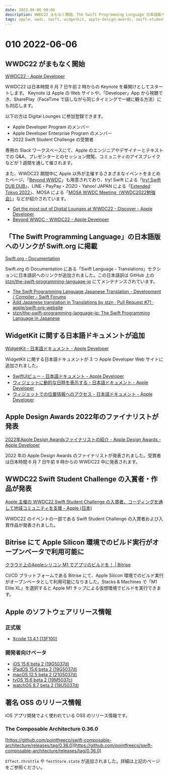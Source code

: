 ```yaml
---
date: 2022-06-06 09:00
description: WWDC22 まもなく開始、The Swift Programming Language 日本語版へのリンクが Swift.org に掲載、WidgetKit 日本語ドキュメント追加、Bitrise で Apple Silicon 環境がオープンベータに、ほか
tags: apple, wwdc, swift, widgetkit, apple-design-awards, swift-student-challenge, bitrise, xcode, ios, ipados, macos, tvos, watchos
---
```

# 010 2022-06-06

## WWDC22 がまもなく開始

[WWDC22 - Apple Developer](https://developer.apple.com/wwdc22/)

WWDC22 は日本時間 6 月 7 日午前 2 時からの Keynote を幕開けとしてスタートします。
Keynote は Apple の Web サイトや、「Developer」App から視聴でき、SharePlay（FaceTime で話しながら同じタイミングで一緒に観る方法）にも対応します。

以下の方は Digital Lounges に参加登録できます。

- Apple Developer Program のメンバー
- Apple Developer Enterprise Program のメンバー
- 2022 Swift Student Challenge の受賞者

専用の Slack ワークスペースにて、Apple のエンジニアやデザイナーとテキストでの Q&A、プレゼンターとのセッション閲覧、コミュニティのアイスブレイクなどが 1 週間を通して催されます。

また、WWDC22 期間中に Apple 以外が主催するさまざまなイベントをまとめたページ、「[Beyond WWDC](https://developer.apple.com/wwdc22/beyond-wwdc/)」も用意されており、try! Swift による「[try! Swift DUB DUB](https://www.tryswift.co/dub-dub)」、LINE・PayPay・ZOZO・Yahoo! JAPAN による「[Extended Tokyo 2022](https://yj-meetup.connpass.com/event/247614/)」、MOSA による「[MOSA WWDC Meeting（WWDC2022勉強会）](https://mosa.connpass.com/event/247932/)」などが紹介されています。

- [Get the most out of Digital Lounges at WWDC22 - Discover - Apple Developer](https://developer.apple.com/news/?id=735utu4s)
- [Beyond WWDC - WWDC22 - Apple Developer](https://developer.apple.com/wwdc22/beyond-wwdc/)

## 「The Swift Programming Language」の日本語版へのリンクが Swift.org に掲載

[Swift.org - Documentation](https://www.swift.org/documentation/)

Swift.org の Documentation にある「Swift Language - Translations」セクションに日本語訳へのリンクが追加されました。この日本語訳は GitHub 上の [stzn/the-swift-programming-language-jp](https://github.com/stzn/the-swift-programming-language-jp) にてメンテナンスされています。

- [The Swift Programming Language Japanese Translation - Development / Compiler - Swift Forums](https://forums.swift.org/t/the-swift-programming-language-japanese-translation/57715)
- [Add Japanese translation in Translations by stzn · Pull Request #71 · apple/swift-org-website](https://github.com/apple/swift-org-website/pull/71)
- [stzn/the-swift-programming-language-jp: The Swift Programming Language in Japanese](https://github.com/stzn/the-swift-programming-language-jp)

## WidgetKit に関する日本語ドキュメントが追加

[WidgetKit - 日本語ドキュメント - Apple Developer](https://developer.apple.com/jp/documentation/widgetkit/)

WidgetKit に関する日本語ドキュメントが 3 つ Apple Developer Web サイトに追加されました。

- [SwiftUIビュー - 日本語ドキュメント - Apple Developer](https://developer.apple.com/jp/documentation/widgetkit/swiftui-views/)
- [ウィジェットに動的な日時を表示する - 日本語ドキュメント - Apple Developer](https://developer.apple.com/jp/documentation/widgetkit/displaying-dynamic-dates/)
- [ウィジェットでの位置情報へのアクセス - 日本語ドキュメント - Apple Developer](https://developer.apple.com/jp/documentation/widgetkit/accessing-location-information-in-widgets/)

## Apple Design Awards 2022年のファイナリストが発表

[2022年Apple Design Awardsファイナリストの紹介 - Apple Design Awards - Apple Developer](https://developer.apple.com/jp/design/awards/)

2022 年の Apple Design Awards のファイナリストが発表されました。受賞者は日本時間 6 月 7 日午前 9 時からの WWDC22 中に発表されます。

## WWDC22 Swift Student Challenge の入賞者・作品が発表

[Apple 主催の WWDC22 Swift Student Challenge の入賞者、コーディングを通して地域コミュニティを支援 - Apple (日本)](https://nr.apple.com/d2I7m199q6)

WWDC22 のイベントの一部である Swift Student Challenge の入賞者および入賞作品が発表されました。

## Bitrise にて Apple Silicon 環境でのビルド実行がオープンベータで利用可能に

[クラウド上のAppleシリコン M1 でアプリのビルドを！ | Bitrise](https://blog.bitrise.io/post/build-your-app-on-scalable-m1-apple-silicon-in-the-cloud-jp)

CI/CD プラットフォームである Bitrise にて、Apple Silicon 環境でのビルド実行がオープンベータとして利用可能になりました。Stacks & Machines で「M1 Elite XL」を選択すると Apple M1 チップによる仮想環境でビルドを実行できます。

## Apple のソフトウェアリリース情報

### 正式版

- [Xcode 13.4.1 (13F100)](https://developer.apple.com/news/releases/?id=06022022a)

### 開発者向けベータ

- [iOS 15.6 beta 2 (19G5037d)](https://developer.apple.com/news/releases/?id=05312022d)
- [iPadOS 15.6 beta 2 (19G5037d)](https://developer.apple.com/news/releases/?id=05312022c)
- [macOS 12.5 beta 2 (21G5037d)](https://developer.apple.com/news/releases/?id=05312022e)
- [tvOS 15.6 beta 2 (19M5037c)](https://developer.apple.com/news/releases/?id=05312022a)
- [watchOS 8.7 beta 2 (19U5037d)](https://developer.apple.com/news/releases/?id=05312022b)

## 著名 OSS のリリース情報

iOS アプリ開発でよく使われている OSS のリリース情報です。

### The Composable Architecture 0.36.0

[https://github.com/pointfreeco/swift-composable-architecture/releases/tag/0.36.0](https://github.com/pointfreeco/swift-composable-architecture/releases/tag/0.36.0)

`Effect.throttle` や `TestStore.state` が追加されました。詳細は上記のページをご参照ください。
